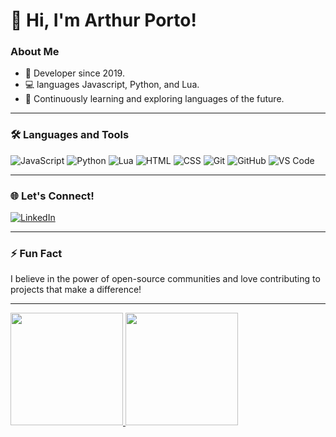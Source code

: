 # 👋 Hi, I'm Arthur Porto!

### About Me
- 🔰 Developer since 2019.
- 💻 languages Javascript, Python, and Lua.
- 🚀 Continuously learning and exploring languages of the future.

---

### 🛠️ Languages and Tools

![JavaScript](https://img.shields.io/badge/JavaScript-F7DF1E?style=flat-square&logo=javascript&logoColor=black)
![Python](https://img.shields.io/badge/Python-3776AB?style=flat-square&logo=python&logoColor=white)
![Lua](https://img.shields.io/badge/Lua-2C2D72?style=flat-square&logo=lua&logoColor=white)
![HTML](https://img.shields.io/badge/HTML-E34F26?style=flat-square&logo=html5&logoColor=white)
![CSS](https://img.shields.io/badge/CSS-1572B6?style=flat-square&logo=css3&logoColor=white)
![Git](https://img.shields.io/badge/Git-F05032?style=flat-square&logo=git&logoColor=white)
![GitHub](https://img.shields.io/badge/GitHub-181717?style=flat-square&logo=github&logoColor=white)
![VS Code](https://img.shields.io/badge/VS%20Code-007ACC?style=flat-square&logo=visualstudiocode&logoColor=white)

---

### 🌐 Let's Connect!

[![LinkedIn](https://img.shields.io/badge/LinkedIn-0A66C2?style=flat-square&logo=linkedin&logoColor=white)](https://www.linkedin.com/in/arthur-porto-595094344)

---

### ⚡ Fun Fact
I believe in the power of open-source communities and love contributing to projects that make a difference!

---



<a href="https://github.com/PortoDEV">
<img loading="lazy" height="180em" src="https://github-readme-stats.vercel.app/api/top-langs/?username=PortoDEV&layout=compact&langs_count=7&theme=dracula"/>
<img loading="lazy" height="180em" src="https://github-readme-stats.vercel.app/api?username=PortoDEV&show_icons=true&theme=dracula&include_all_commits=true&count_private=true"/>

